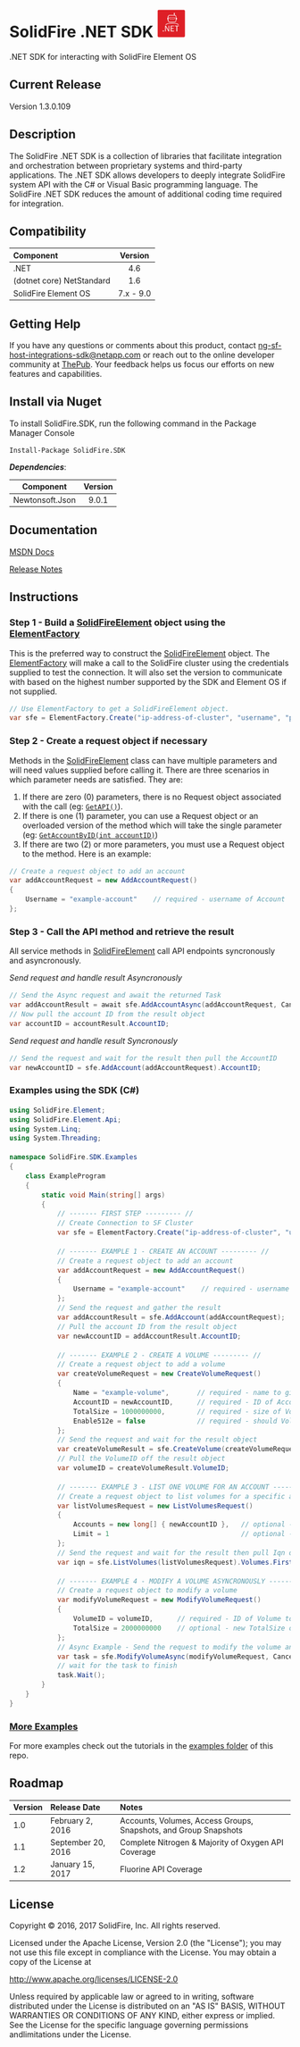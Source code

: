 # SolidFire .NET SDK <img src="img/net.png" height="50" width="50" >

.NET SDK for interacting with SolidFire Element OS

## Current Release
Version 1.3.0.109

## Description
The SolidFire .NET SDK is a collection of libraries that facilitate integration and orchestration between proprietary systems and third-party applications. The .NET SDK allows developers to deeply integrate SolidFire system API with the C# or Visual Basic programming language. The SolidFire .NET SDK reduces the amount of additional coding time required for integration.

## Compatibility

| Component                          | Version     |
|:-----------------------------------|:-----------:|
| .NET                               | 4.6         |
| (dotnet core) NetStandard          | 1.6         |
| SolidFire Element OS               | 7.x - 9.0   |

## Getting Help

If you have any questions or comments about this product, contact <ng-sf-host-integrations-sdk@netapp.com> or reach out to the online developer community at [ThePub](http://netapp.io). Your feedback helps us focus our efforts on new features and capabilities.

## Install via Nuget

To install SolidFire.SDK, run the following command in the Package Manager Console

```
Install-Package SolidFire.SDK
```

___Dependencies___:

| Component       | Version    |
|:---------------:|:----------:|
| Newtonsoft.Json | 9.0.1      |

## Documentation

[MSDN Docs](http://solidfire.github.io/sdk-dotnet/help/v1.2/html/R_Project_SolidFire__NET_SDK_Documentation.htm) 

[Release Notes](https://github.com/solidfire/sdk-dotnet/raw/gh-pages/SolidFire_Dot_NET_SDK_Release_Notes_v1.2.pdf)

## Instructions

### Step 1 - Build a [SolidFireElement](http://solidfire.github.io/sdk-dotnet/help/v1.2/html/T_SolidFire_Element_Api_SolidFireElement.htm) object using the [ElementFactory](http://solidfire.github.io/sdk-dotnet/help/v1.2/html/T_SolidFire_Element_ElementFactory.htm)

This is the preferred way to construct the [SolidFireElement](help/v1.2/html/T_SolidFire_Element_Api_SolidFireElement.htm) object. The [ElementFactory](http://solidfire.github.io/sdk-dotnet/help/v1.2/html/T_SolidFire_Element_ElementFactory.htm) will make a call to the SolidFire cluster using the credentials supplied to test the connection. It will also set the version to communicate with based on the highest number supported by the SDK and Element OS if not supplied. 

~~~ csharp
// Use ElementFactory to get a SolidFireElement object.
var sfe = ElementFactory.Create("ip-address-of-cluster", "username", "password");
~~~

### Step 2 - Create a request object if necessary

Methods in the [SolidFireElement](http://solidfire.github.io/sdk-dotnet/help/v1.2/html/T_SolidFire_Element_Api_SolidFireElement.htm) class can have multiple parameters and will need values supplied before calling it. There are three scenarios in which parameter needs are satisfied. They are: 

1. If there are zero (0) parameters, there is no Request object associated with the call (eg: [`GetAPI()`](http://solidfire.github.io/sdk-dotnet/help/v1.2/html/M_SolidFire_Element_Api_SolidFireElement_GetAPI.htm)).
1. If there is one (1) parameter, you can use a Request object or an overloaded version of the method which will take the single parameter (eg: [`GetAccountByID(int accountID)`](http://solidfire.github.io/sdk-dotnet/help/v1.2/html/M_SolidFire_Element_Api_SolidFireElement_GetAccountByID_1.htm))
3. If there are two (2) or more parameters, you must use a Request object to the method. Here is an example:

~~~csharp
// Create a request object to add an account
var addAccountRequest = new AddAccountRequest()
{
    Username = "example-account"    // required - username of Account
};
~~~

### Step 3 - Call the API method and retrieve the result

All service methods in [SolidFireElement](http://solidfire.github.io/sdk-dotnet/help/v1.2/html/T_SolidFire_Element_Api_SolidFireElement.htm) call API endpoints syncronously and asyncronously.

_Send request and handle result Asyncronously_

~~~ csharp
// Send the Async request and await the returned Task
var addAccountResult = await sfe.AddAccountAsync(addAccountRequest, CancellationToken.None);
// Now pull the account ID from the result object
var accountID = accountResult.AccountID;
~~~

_Send request and handle result Syncronously_

~~~ csharp
// Send the request and wait for the result then pull the AccountID
var newAccountID = sfe.AddAccount(addAccountRequest).AccountID;   
~~~


### Examples using the SDK (C#)

~~~ csharp
using SolidFire.Element;
using SolidFire.Element.Api;
using System.Linq;
using System.Threading;

namespace SolidFire.SDK.Examples
{
    class ExampleProgram
    {
        static void Main(string[] args)
        {
            // ------- FIRST STEP --------- //
            // Create Connection to SF Cluster
            var sfe = ElementFactory.Create("ip-address-of-cluster", "username", "password");

            // ------- EXAMPLE 1 - CREATE AN ACCOUNT --------- //
            // Create a request object to add an account
            var addAccountRequest = new AddAccountRequest()
            {
                Username = "example-account"    // required - username of Account
            };
            // Send the request and gather the result
            var addAccountResult = sfe.AddAccount(addAccountRequest);
            // Pull the account ID from the result object
            var newAccountID = addAccountResult.AccountID;

            // ------- EXAMPLE 2 - CREATE A VOLUME --------- //
            // Create a request object to add a volume
            var createVolumeRequest = new CreateVolumeRequest()
            {
                Name = "example-volume",       // required - name to give the new Volume
                AccountID = newAccountID,      // required - ID of Account that owns Volume
                TotalSize = 1000000000,        // required - size of Volume in bytes
                Enable512e = false             // required - should Volume provide 512-byte sector emulation
            };
            // Send the request and wait for the result object
            var createVolumeResult = sfe.CreateVolume(createVolumeRequest);
            // Pull the VolumeID off the result object
            var volumeID = createVolumeResult.VolumeID;

            // ------- EXAMPLE 3 - LIST ONE VOLUME FOR AN ACCOUNT --------- //
            // Create a request object to list volumes for a specific account
            var listVolumesRequest = new ListVolumesRequest()
            {
                Accounts = new long[] { newAccountID },   // optional - AccountID to filter volumes by account 
                Limit = 1                                 // optional - to limit the number of Volumes with IDs greater than StartVolumeID
            };
            // Send the request and wait for the result then pull Iqn of the first Volume returned
            var iqn = sfe.ListVolumes(listVolumesRequest).Volumes.First().Iqn;

            // ------- EXAMPLE 4 - MODIFY A VOLUME ASYNCRONOUSLY --------- //
            // Create a request object to modify a volume
            var modifyVolumeRequest = new ModifyVolumeRequest()
            {
                VolumeID = volumeID,      // required - ID of Volume to modify
                TotalSize = 2000000000    // optional - new TotalSize of Volume
            };
            // Async Example - Send the request to modify the volume and hold onto the task
            var task = sfe.ModifyVolumeAsync(modifyVolumeRequest, CancellationToken.None);
            // wait for the task to finish
            task.Wait();
        }
    }
}
~~~

### [More Examples](https://github.com/solidfire/sdk-dotnet/tree/gh-pages/examples)

For more examples check out the tutorials in the [examples folder](https://github.com/solidfire/sdk-dotnet/tree/gh-pages/examples) of this repo.

## Roadmap

| Version | Release Date       | Notes                                                            |
|:------- |:-------------------|:-----------------------------------------------------------------|
| 1.0     | February 2, 2016   | Accounts, Volumes, Access Groups, Snapshots, and Group Snapshots |
| 1.1     | September 20, 2016 | Complete Nitrogen & Majority of Oxygen API Coverage              |
| 1.2     | January 15, 2017   | Fluorine API Coverage                                            |

## License
Copyright © 2016, 2017 SolidFire, Inc. All rights reserved.

Licensed under the Apache License, Version 2.0 (the "License");
you may not use this file except in compliance with the License.
You may obtain a copy of the License at

   <http://www.apache.org/licenses/LICENSE-2.0>

Unless required by applicable law or agreed to in writing, software
distributed under the License is distributed on an "AS IS" BASIS,
WITHOUT WARRANTIES OR CONDITIONS OF ANY KIND, either express or implied.
See the License for the specific language governing permissions andlimitations under the License.
